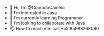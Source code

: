 - 👋 Hi, I’m @ConradoCamelo
- 👀 I’m interested in Java
- 🌱 I’m currently learning Programmer
- 💞️ I’m looking to collaborate with Java
- 📫 How to reach me: call +55 85988268080

<!---
ConradoCamelo/ConradoCamelo is a ✨ special ✨ repository because its `README.md` (this file) appears on your GitHub profile.
You can click the Preview link to take a look at your changes.
--->
